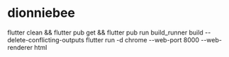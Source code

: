 # dionniebee
 
flutter clean && flutter pub get && flutter pub run build_runner build --delete-conflicting-outputs
flutter run -d chrome --web-port 8000 --web-renderer html